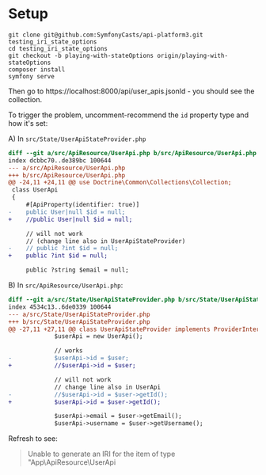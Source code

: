 # Setup

```
git clone git@github.com:SymfonyCasts/api-platform3.git testing_iri_state_options
cd testing_iri_state_options
git checkout -b playing-with-stateOptions origin/playing-with-stateOptions
composer install
symfony serve
```

Then go to https://localhost:8000/api/user_apis.jsonld - you should see the collection.

To trigger the problem, uncomment-recommend the `id` property type and how it's set:

A) In `src/State/UserApiStateProvider.php`

```diff
diff --git a/src/ApiResource/UserApi.php b/src/ApiResource/UserApi.php
index dcbbc70..de389bc 100644
--- a/src/ApiResource/UserApi.php
+++ b/src/ApiResource/UserApi.php
@@ -24,11 +24,11 @@ use Doctrine\Common\Collections\Collection;
 class UserApi
 {
     #[ApiProperty(identifier: true)]
-    public User|null $id = null;
+    //public User|null $id = null;

     // will not work
     // (change line also in UserApiStateProvider)
-    // public ?int $id = null;
+    public ?int $id = null;

     public ?string $email = null;
```

B) In `src/ApiResource/UserApi.php`:

```diff
diff --git a/src/State/UserApiStateProvider.php b/src/State/UserApiStateProvider.php
index 4534c13..6de0339 100644
--- a/src/State/UserApiStateProvider.php
+++ b/src/State/UserApiStateProvider.php
@@ -27,11 +27,11 @@ class UserApiStateProvider implements ProviderInterface
             $userApi = new UserApi();

             // works
-            $userApi->id = $user;
+            //$userApi->id = $user;

             // will not work
             // change line also in UserApi
-            //$userApi->id = $user->getId();
+            $userApi->id = $user->getId();

             $userApi->email = $user->getEmail();
             $userApi->username = $user->getUsername();
```

Refresh to see:

> Unable to generate an IRI for the item of type "App\ApiResource\UserApi
